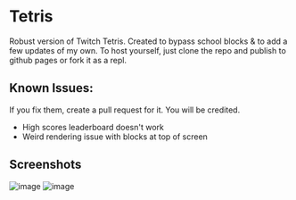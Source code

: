 # Tetris
Robust version of Twitch Tetris. Created to bypass school blocks &amp; to add a few updates of my own. To host yourself, just clone the repo and publish to github pages or fork it as a repl.


## Known Issues:
If you fix them, create a pull request for it. You will be credited.
- High scores leaderboard doesn't work
- Weird rendering issue with blocks at top of screen

## Screenshots
![image](https://user-images.githubusercontent.com/61284764/154609080-7dc112c4-e174-4a02-bf28-7b670019c8dc.png)
![image](https://user-images.githubusercontent.com/61284764/154609127-860ddd1c-3500-4b4f-89bd-0c8e13876cde.png)


